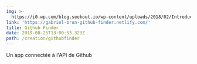 ```yaml
---
img: >-
  https://i0.wp.com/blog.seekout.io/wp-content/uploads/2018/02/Introducing-GitHub-Search_-Your-Source-for-Finding-and-Qualifying-Dev-Talent.png?resize=740%2C370&ssl=1
link: 'https://gabriel-brun-github-finder.netlify.com/'
title: Github Finder
date: 2019-08-25T13:00:53.323Z
path: /creation/githubfinder
---
```

Un app connectée à l'API de Github
